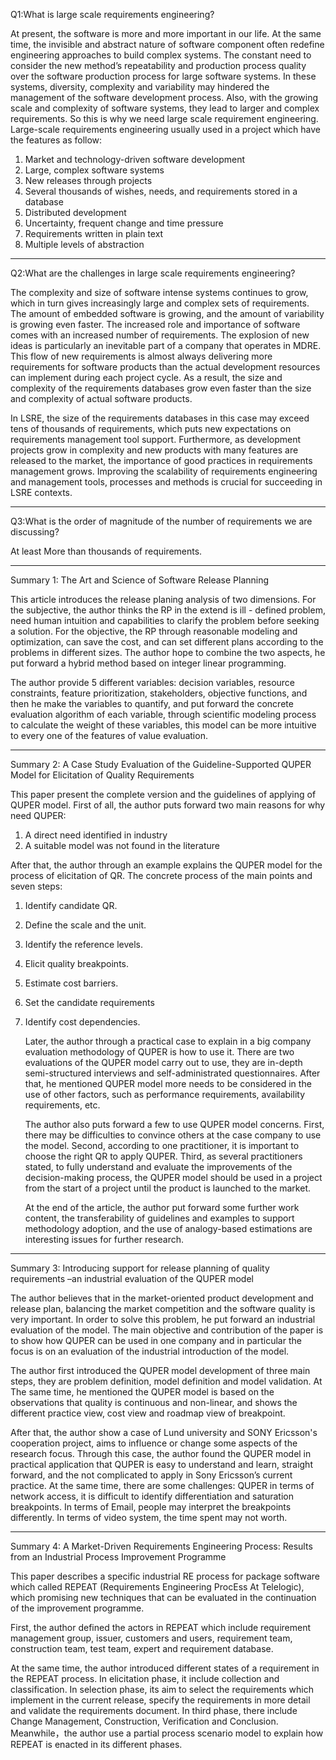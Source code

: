 Q1:What is large scale requirements engineering?

At present, the software is more and more important in our life. At the same time, the invisible and abstract nature of software component often redefine engineering approaches to build complex systems. The constant need to consider the new method’s repeatability and production process quality over the software production process for large software systems. In these systems, diversity, complexity and variability may hindered the management of the software development process. Also, with the growing scale and complexity of software systems, they lead to larger and complex requirements. So this is why we need large scale requirement engineering.
Large-scale requirements engineering usually used in a project which have the features as follow:

1.	Market and technology-driven software development
2.	Large, complex software systems
3.	New releases through projects
4.	Several thousands of wishes, needs, and requirements stored in a database
5.	Distributed development
6.	Uncertainty, frequent change and time pressure
7.	Requirements written in plain text
8.	Multiple levels of abstraction

-----------------------

Q2:What are the challenges in large scale requirements engineering?

The complexity and size of software intense systems continues to grow, which in turn gives increasingly large and complex sets of requirements. The amount of embedded software is growing, and the amount of variability is growing even faster. The increased role and importance of software comes with an increased number of requirements. The explosion of new ideas is particularly an inevitable part of a company that operates in MDRE. This flow of new requirements is almost always delivering more requirements for software products than the actual development resources can implement during each project cycle. As a result, the size and complexity of the requirements databases grow even faster than the size and complexity of actual software products.

In LSRE, the size of the requirements databases in this case may exceed tens of thousands of requirements, which puts new expectations on requirements management tool support. Furthermore, as development projects grow in complexity and new products with many features are released to the market, the importance of good practices in requirements management grows. Improving the scalability of requirements engineering and management tools, processes and methods is crucial for succeeding in LSRE contexts. 

-----------------------

Q3:What is the order of magnitude of the number of requirements we are discussing? 

At least More than thousands of requirements.

-----------------------

Summary 1: The Art and Science of Software Release Planning

   This article introduces the release planing analysis of two dimensions. For the subjective, the author thinks the RP in the extend is ill - defined problem, need human intuition and capabilities to clarify the problem before seeking a solution. For the objective, the RP through reasonable modeling and optimization, can save the cost, and can set different plans according to the problems in different sizes. The author hope to combine the two aspects, he put forward a hybrid method based on integer linear programming.
   
   The author provide 5 different variables: decision variables, resource constraints, feature prioritization, stakeholders, objective functions, and then he make the variables to quantify, and put forward the concrete evaluation algorithm of each variable, through scientific modeling process to calculate the weight of these variables, this model can be more intuitive to every one of the features of value evaluation.

-----------------------

Summary 2: A Case Study Evaluation of the Guideline-Supported QUPER Model for Elicitation of Quality Requirements

   This paper present the complete version and the guidelines of applying of QUPER model. First of all, the author puts forward two main reasons for why need QUPER:
   
1. A direct need identified in industry
2. A suitable model was not found in the literature

After that, the author through an example explains the QUPER model for the process of elicitation of QR. The concrete process of the main points and seven steps:
   
1. Identify candidate QR.
2. Define the scale and the unit.
3. Identify the reference levels.
4. Elicit quality breakpoints.
5. Estimate cost barriers.
6. Set the candidate requirements
7. Identify cost dependencies.

   Later, the author through a practical case to explain in a big company evaluation methodology of QUPER is how to use it. There are two evaluations of the QUPER model carry out to use, they are in-depth semi-structured interviews and self-administrated questionnaires. After that, he mentioned QUPER model more needs to be considered in the use of other factors, such as performance requirements, availability requirements, etc. 
   
   The author also puts forward a few to use QUPER model concerns. First, there may be difficulties to convince others at the case company to use the model. Second, according to one practitioner, it is important to choose the right QR to apply QUPER.  Third, as several practitioners stated, to fully understand and evaluate the improvements of the decision-making process, the QUPER model should be used in a project from the start of a project until the product is launched to the market.
   
   At the end of the article, the author put forward some further work content, the transferability of guidelines and examples to support methodology adoption, and the use of analogy-based estimations are interesting issues for further research.

-----------------------

Summary 3: Introducing support for release planning of quality requirements –an industrial evaluation of the QUPER model

   The author believes that in the market-oriented product development and release plan, balancing the market competition and the software quality is very important. In order to solve this problem, he put forward an industrial evaluation of the model. The main objective and contribution of the paper is to show how QUPER can be used in one company and in particular the focus is on an evaluation of the industrial introduction of the model.
   
   The author first introduced the QUPER model development of three main steps, they are problem definition, model definition and model validation. At The same time, he mentioned the QUPER model is based on the observations that quality is continuous and non-linear, and shows the different practice view, cost view and roadmap view of breakpoint.
   
   After that, the author show a case of Lund university and SONY Ericsson's cooperation project, aims to influence or change some aspects of the research focus.   Through this case, the author found the QUPER model in practical application that QUPER is easy to understand and learn, straight forward, and the not complicated to apply in Sony Ericsson’s current practice. At the same time, there are some challenges: QUPER in terms of network access, it is difficult to identify differentiation and saturation breakpoints. In terms of Email, people may interpret the breakpoints differently. In terms of video system, the time spent may not worth.

-----------------------

Summary 4: A Market-Driven Requirements Engineering Process: Results from an Industrial Process Improvement Programme

   This paper describes a specific industrial RE process for package software which called REPEAT (Requirements Engineering ProcEss At Telelogic), which promising new techniques that can be evaluated in the continuation of the improvement programme.
   
   First, the author defined the actors in REPEAT which include requirement management group, issuer, customers and users, requirement team, construction team, test team, expert and requirement database.
   
   At the same time, the author introduced different states of a requirement in the REPEAT process. In elicitation phase, it include collection and classification. In selection phase, its aim to select the requirements which implement in the current release, specify the requirements in more detail and validate the requirements document. In third phase, there include Change Management, Construction, Verification and Conclusion. Meanwhile，the author use a partial process scenario model to explain how REPEAT is enacted in its different phases.
